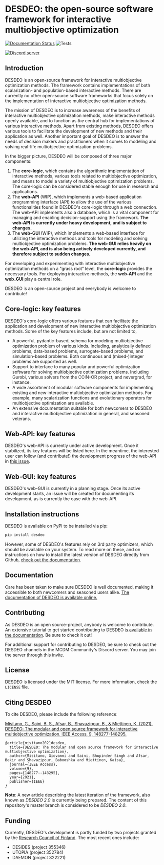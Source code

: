 # DESDEO: the open-source software framework for interactive multiobjective optimization

[![Documentation Status](https://img.shields.io/readthedocs/desdeo.svg?version=desdeo2&label=Documentation)](https://desdeo.readthedocs.io/en/latest/) ![Tests](https://img.shields.io/github/actions/workflow/status/industrial-optimization-group/DESDEO/unit_tests.yaml?branch=desdeo2&label=Tests)

[![Discord server](https://dcbadge.vercel.app/api/server/TgSnUmzv5M)](https://discord.gg/uGCEgQTJyY)

## Introduction

DESDEO is an open-source framework for interactive multiobjective optimization
methods. The framework contains implementations of both scalarization- and
population-based interactive methods. There are currently no other open-source
software frameworks that focus solely on the implementation of interactive
multiobjective optimization methods.

The mission of DESDEO is to increase awareness of the benefits of interactive
multiobjective optimization methods, make interactive methods openly available,
and to function as _the_ central hub for implementations of various interactive
methods. Apart from existing methods, DESDEO offers various tools to facilitate
the development of new methods and their application as well.  Another important
goal of DESDEO is to answer the needs of decision makers and practitioners when
it comes to modeling and solving real-life multiobjective optimization problems.

In the bigger picture, DESDEO will be composed of three major components:

1. The __core-logic__, which contains the algorithmic implementation of
interactive methods, various tools related to multiobjective optimization, and
means to model a variety of multiobjective optimization problems. The core-logic
can be considered stable enough for use in research and applications.
2. The __web-API__ (WIP), which implements a web-based application programming
interface (API) to allow the use of the various functionalities found in
DESDEO's core-logic through a web connection. The web-API implements also a
database, which is a vital component for managing and enabling
decision-support using the framework. __The
web-API is currently under heavy development, and is subject to changes.__
3. The __web-GUI__ (WIP), which implements a web-based interface for utilizing
the interactive methods and tools for modeling and solving multiobjective
optimization problems. __The web-GUI relies heavily on the web-API, and is also being actively developed currently, and therefore subject to sudden changes.__

For developing and experimenting with interactive multiobjective optimization
methods on a "grass root" level, the __core-logic__ provides the necessary
tools.  For deploying interactive methods, the __web-API__ and the __web_GUI__
play a central role.

DESDEO is an open-source project and everybody is welcome to contribute!

## Core-logic: key features

DESDEO's core-logic offers various features that can facilitate the application and
development of new interactive multiobjective optimization methods. Some
of the key features include, but are not limited to,

-   A powerful, pydantic-based, schema for modeling multiobjective optimization
problem of various kinds. Including, analytically defined problems, data-based
problems, surrogate-based problems, and simulation-based problems.
Both continuous and (mixed-)integer problems are supported as well.
-   Support to interface to many popular and powerful optimization software for
solving multiobjective optimization problems. Including Gurobi, various solvers
from the COIN-OR project, and nevergrad, for instance. 
-   A wide assortment of modular software components for implementing existing
and new interactive multiobjective optimization methods. For example, many
scalarization functions and evolutionary operators for multiobjective
optimization are available.
-   An extensive documentation suitable for both newcomers to DESDEO and
interactive multiobjective optimization in general, and seasoned veterans.

## Web-API: key features

DESDEO's web-API is currently under active development. Once it stabilized, its
key features will be listed here. In the meantime, the interested user can
follow (and contribute!) the development progress of the web-API in [this
issue](https://github.com/industrial-optimization-group/DESDEO/issues/245).

## Web-GUI: key features

DESDEO's web-GUI is currently in a planning stage. Once its active development
starts, an issue will be created for documenting its development, as is
currently the case with the web-API.

## Installation instructions

DESDEO is available on PyPI to be installed via pip:

```bash
pip install desdeo
```

However, some of DESDEO's features rely on 3rd party optimizers, which should be available on your system.
To read more on these, and on instructions on how to install the latest version of DESDEO directly from Github,
[check out the documentation](https://desdeo.readthedocs.io/en/latest/howtoguides/installing/).

## Documentation

Care has been taken to make sure DESDEO is well documented, making it accessible
to both newcomers and seasoned users alike.  [The documentation of DESDEO is
available online.](https://desdeo.readthedocs.io/en/latest/)

## Contributing

As DESDEO is an open source-project, anybody is welcome to contribute.
An extensive tutorial to get started contributing to DESDEO
[is available in the documentation](https://desdeo.readthedocs.io/en/latest/tutorials/contributing/).
Be sure to check it out!

For additional support for contributing to DESDEO,
be sure to check out the DESDEO channels
in the MCDM Community's Discord server. You may join the server
[through this invite](https://discord.gg/TgSnUmzv5M).

## License

DESDEO is licensed under the MIT license. For more information,
check the `LICENSE` file.

## Citing DESDEO

To cite DESDEO, please include the following reference:

[Misitano, G., Saini, B. S., Afsar, B., Shavazipour, B., & Miettinen, K. (2021). DESDEO: The modular and open source framework for interactive multiobjective optimization. IEEE Access, 9, 148277-148295.](https://doi.org/10.1109/ACCESS.2021.3123825)

```
@article{misitano2021desdeo,
  title={DESDEO: The modular and open source framework for interactive multiobjective optimization},
  author={Misitano, Giovanni and Saini, Bhupinder Singh and Afsar, Bekir and Shavazipour, Babooshka and Miettinen, Kaisa},
  journal={IEEE Access},
  volume={9},
  pages={148277--148295},
  year={2021},
  publisher={IEEE}
}
```

__Note__: A new article describing the latest iteration of the framework,
also known as _DESDEO 2.0_ is currently being prepared. The content of
this repository's master branch is considered to be _DESDEO 2.0_.

## Funding

Currently, DESDEO's development is partly funded by two projects granted by the
[Research Council of Finland](https://www.aka.fi/en/). The most recent ones
include:

- DESIDES (project 355346)
- UTOPIA (project 352784)
- DAEMON (project 322221)

